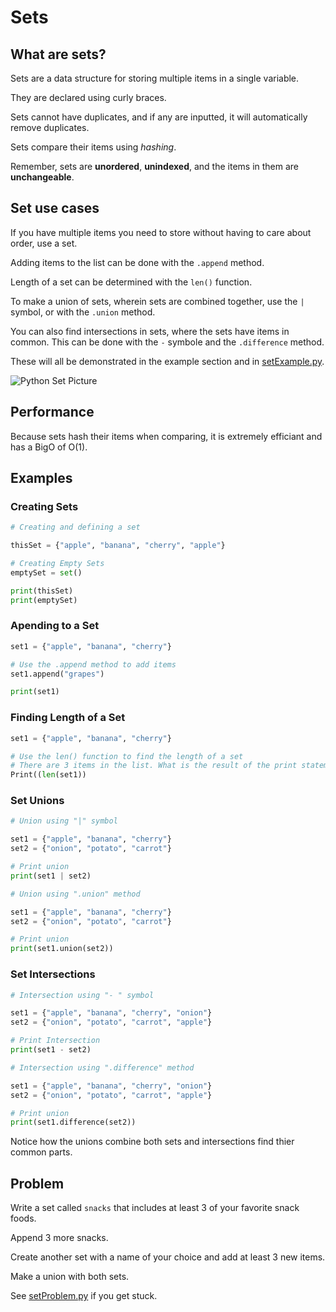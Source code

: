 # Sets

## What are sets?
Sets are a data structure for storing multiple items in a single variable.

They are declared using curly braces.

Sets cannot have duplicates, and if any are inputted, it will automatically remove duplicates.

Sets compare their items using *hashing*.

Remember, sets are **unordered**,  **unindexed**, and the items in them are **unchangeable**.
  

## Set use cases
If you have multiple items you need to store without having to care about order, use a set. 

Adding items to the list can be done with the `.append` method.

Length of a set can be determined with the `len()` function.

To make a union of sets, wherein sets are combined together, use the `|` symbol, or with the `.union` method.

You can also find intersections in sets, where the sets have items in common. This can be done with the `-` symbole and the `.difference` method.

These will all be demonstrated in the example section and in [setExample.py](./setExample.py).

![Python Set Picture](https://static.thegeekstuff.com/wp-content/uploads/2019/04/python-set.png)

 

## Performance
Because sets hash their items when comparing, it is extremely efficiant and has a BigO of O(1).

## Examples

### Creating Sets
``` python
# Creating and defining a set

thisSet = {"apple", "banana", "cherry", "apple"}

# Creating Empty Sets
emptySet = set()

print(thisSet)
print(emptySet)
```
### Apending to a Set
``` python
set1 = {"apple", "banana", "cherry"}

# Use the .append method to add items
set1.append("grapes")

print(set1)

```

### Finding Length of a Set
``` python
set1 = {"apple", "banana", "cherry"}

# Use the len() function to find the length of a set
# There are 3 items in the list. What is the result of the print statement?
Print((len(set1))
```

### Set Unions
``` python
# Union using "|" symbol

set1 = {"apple", "banana", "cherry"}
set2 = {"onion", "potato", "carrot"}

# Print union
print(set1 | set2)
```

``` python
# Union using ".union" method

set1 = {"apple", "banana", "cherry"}
set2 = {"onion", "potato", "carrot"}

# Print union
print(set1.union(set2))

```
### Set Intersections
``` python
# Intersection using "- " symbol

set1 = {"apple", "banana", "cherry", "onion"}
set2 = {"onion", "potato", "carrot", "apple"} 

# Print Intersection
print(set1 - set2)
```

``` python
# Intersection using ".difference" method

set1 = {"apple", "banana", "cherry", "onion"}
set2 = {"onion", "potato", "carrot", "apple"}

# Print union
print(set1.difference(set2))

```
Notice how the unions combine both sets and intersections find thier common parts.


 

## Problem
Write a set called `snacks` that includes at least 3 of your favorite snack foods. 

Append 3 more snacks.

Create another set with a name of your choice and add at least 3 new items.

Make a union with both sets.

See [setProblem.py](./setProblem.py) if you get stuck.
